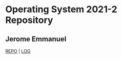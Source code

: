 # Operating System 2021-2 Repository
## Jerome Emmanuel
[REPO](https://github.com/jeromeez/os212) | [LOG](TXT/mylog.txt)
